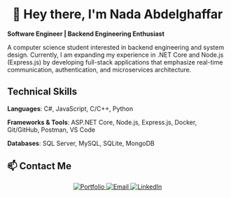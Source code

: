 <div align="center">
<h1>👋 Hey there, I'm Nada Abdelghaffar</h1> 
</div>

**Software Engineer | Backend Engineering Enthusiast**

A computer science student interested in backend engineering and system design. Currently, I am expanding my experience in .NET Core and Node.js (Express.js) by developing full-stack applications that emphasize real-time communication, authentication, and microservices architecture.

## Technical Skills

**Languages**: C#, JavaScript, C/C++, Python 

**Frameworks & Tools**: ASP.NET Core, Node.js, Express.js,  Docker, Git/GitHub, Postman, VS Code 

**Databases**: SQL Server, MySQL, SQLite, MongoDB

## 📫 Contact Me
<p align="center">
  <a href="https://nadaabdulghaffar.github.io/" target="_blank">
    <img src="https://img.shields.io/badge/Portfolio-1f1f1f?style=flat&logo=vercel&logoColor=white" alt="Portfolio"/>
  </a>
  <a href="mailto:nadaabdulghaffar42@gmail.com">
    <img src="https://img.shields.io/badge/Gmail-EA4335?style=flat&logo=gmail&logoColor=white" alt="Email"/>
  </a>
  <a href="https://www.linkedin.com/in/nada-abdelghaffar" target="_blank">
    <img src="https://img.shields.io/badge/LinkedIn-0A66C2?style=flat&logo=linkedin&logoColor=white" alt="LinkedIn"/>
  </a>
</p>

<!--
**nadaabdulghaffar/nadaabdulghaffar** is a ✨ _special_ ✨ repository because its `README.md` (this file) appears on your GitHub profile.

Here are some ideas to get you started:

- 🔭 I’m currently working on ...
- 🌱 I’m currently learning ...
- 👯 I’m looking to collaborate on ...
- 🤔 I’m looking for help with ...
- 💬 Ask me about ...
- 📫 How to reach me: ...
- 😄 Pronouns: ...
- ⚡ Fun fact: ...
-->

